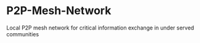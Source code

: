 # P2P-Mesh-Network
Local P2P mesh network for critical information exchange in under served communities
